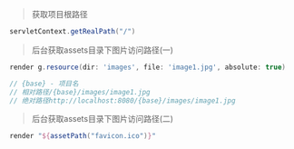 > 获取项目根路径

```groovy
servletContext.getRealPath("/")
```

> 后台获取assets目录下图片访问路径(一)

```groovy
render g.resource(dir: 'images', file: 'image1.jpg', absolute: true)

// {base} - 项目名
// 相对路径/{base}/images/image1.jpg
// 绝对路径http://localhost:8080/{base}/images/image1.jpg
```

> 后台获取assets目录下图片访问路径(二)

```groovy
render "${assetPath("favicon.ico")}"
```
